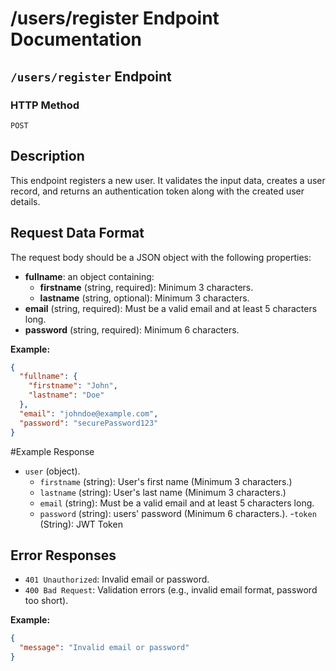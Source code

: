 # /users/register Endpoint Documentation

## `/users/register` Endpoint

### HTTP Method

`POST`

## Description

This endpoint registers a new user. It validates the input data, creates a user record, and returns an authentication token along with the created user details.

## Request Data Format

The request body should be a JSON object with the following properties:

- **fullname**: an object containing:
  - **firstname** (string, required): Minimum 3 characters.
  - **lastname** (string, optional): Minimum 3 characters.
- **email** (string, required): Must be a valid email and at least 5 characters long.
- **password** (string, required): Minimum 6 characters.

**Example:**

```json
{
  "fullname": {
    "firstname": "John",
    "lastname": "Doe"
  },
  "email": "johndoe@example.com",
  "password": "securePassword123"
}
```

#Example Response

- `user` (object).
   - `firstname` (string): User's first name (Minimum 3 characters.)
   - `lastname` (string): User's last name (Minimum 3 characters.)
  - `email` (string): Must be a valid email and at least 5 characters long.
  - `password` (string): users' password (Minimum 6 characters.).
-`token` (String): JWT Token

## Error Responses

- `401 Unauthorized`: Invalid email or password.
- `400 Bad Request`: Validation errors (e.g., invalid email format, password too short).

**Example:**

```json
{
  "message": "Invalid email or password"
}
```
